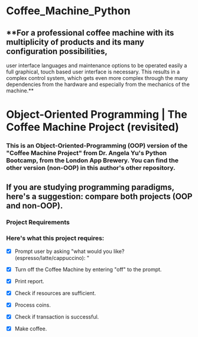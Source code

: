 # **Coffee_Machine_Python**
## **For a professional coffee machine with its multiplicity of products and its many configuration possibilities, 
user interface languages and maintenance options to be operated easily a full graphical, 
touch based user interface is necessary. This results in a complex control system, 
which gets even more complex through the many dependencies from the hardware and especially from the mechanics of the machine.**
# Object-Oriented Programming | The Coffee Machine Project (revisited)
### This is an Object-Oriented-Programming (OOP) version of the "Coffee Machine Project" from Dr. Angela Yu's Python Bootcamp, from the London App Brewery. You can find the other version (non-OOP) in this author's other repository.

## If you are studying programming paradigms, here's a suggestion: compare both projects (OOP and non-OOP).

### Project Requirements
### Here's what this project requires:

- [x] Prompt user by asking "what would you like? (espresso/latte/cappuccino): "
- [x] Turn off the Coffee Machine by entering "off" to the prompt.
- [x] Print report.
- [x] Check if resources are sufficient.
- [x] Process coins.
- [x] Check if transaction is successful.
- [x] Make coffee.


